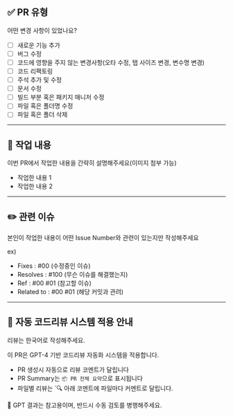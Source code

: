 ## ✅ PR 유형
어떤 변경 사항이 있었나요?

- [ ] 새로운 기능 추가
- [ ] 버그 수정
- [ ] 코드에 영향을 주지 않는 변경사항(오타 수정, 탭 사이즈 변경, 변수명 변경)
- [ ] 코드 리팩토링
- [ ] 주석 추가 및 수정
- [ ] 문서 수정
- [ ] 빌드 부분 혹은 패키지 매니저 수정
- [ ] 파일 혹은 폴더명 수정
- [ ] 파일 혹은 폴더 삭제

---

## 📝 작업 내용
이번 PR에서 작업한 내용을 간략히 설명해주세요(이미지 첨부 가능)

- 작업한 내용 1
- 작업한 내용 2

---

## ✏️ 관련 이슈
본인이 작업한 내용이 어떤 Issue Number와 관련이 있는지만 작성해주세요

ex)
- Fixes : #00 (수정중인 이슈)
- Resolves : #100 (무슨 이슈를 해결했는지)
- Ref : #00 #01 (참고할 이슈)
- Related to : #00 #01 (해당 커밋과 관려)

---

## 🤖 자동 코드리뷰 시스템 적용 안내

리뷰는 한국어로 작성해주세요.

이 PR은 GPT-4 기반 코드리뷰 자동화 시스템을 적용합니다.

- PR 생성시 자동으로 리뷰 코멘트가 달립니다
- PR Summary는 `📦 PR 전체 요약`으로 표시됩니다
- 파일별 리뷰는 `🔍 아래 코멘트에 파일마다 커멘트로 달립니다.

📌 GPT 결과는 참고용이며, 반드시 수동 검토를 병행해주세요.
